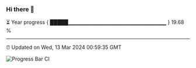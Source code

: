 ### Hi there 👋

⏳ Year progress { █████▁▁▁▁▁▁▁▁▁▁▁▁▁▁▁▁▁▁▁▁▁▁▁▁▁ } 19.68 %

---

⏰ Updated on Wed, 13 Mar 2024 00:59:35 GMT

![Progress Bar CI](https://github.com/liununu/liununu/workflows/Progress%20Bar%20CI/badge.svg)
